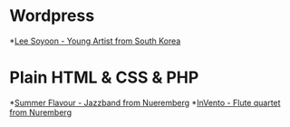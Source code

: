 # Wordpress
*[Lee Soyoon - Young Artist from South Korea](www.leesoyoon.com)
# Plain HTML & CSS & PHP
*[Summer Flavour - Jazzband from Nueremberg](http://www.jazz-summer-flavour.de/index.html)
*[InVento - Flute quartet from Nuremberg](http://invento-nuernberg.de/)

